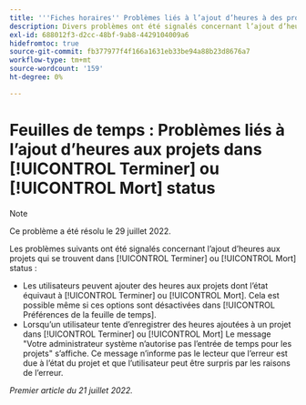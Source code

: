 ```yaml
---
title: '''Fiches horaires'' Problèmes liés à l’ajout d’heures à des projets dont l’état est Terminé ou Mort"'
description: Divers problèmes ont été signalés concernant l’ajout d’heures à des projets dont l’état est Terminé ou Mort.
exl-id: 688012f3-d2cc-48bf-9ab8-4429104009a6
hidefromtoc: true
source-git-commit: fb377977f4f166a1631eb33be94a88b23d8676a7
workflow-type: tm+mt
source-wordcount: '159'
ht-degree: 0%

---
```


# Feuilles de temps : Problèmes liés à l’ajout d’heures aux projets dans [!UICONTROL Terminer] ou [!UICONTROL Mort] status

>[!NOTE]
>
>Ce problème a été résolu le 29 juillet 2022.

Les problèmes suivants ont été signalés concernant l’ajout d’heures aux projets qui se trouvent dans [!UICONTROL Terminer] ou [!UICONTROL Mort] status :

* Les utilisateurs peuvent ajouter des heures aux projets dont l’état équivaut à [!UICONTROL Terminer] ou [!UICONTROL Mort]. Cela est possible même si ces options sont désactivées dans [!UICONTROL Préférences de la feuille de temps].
* Lorsqu’un utilisateur tente d’enregistrer des heures ajoutées à un projet dans [!UICONTROL Terminer] ou [!UICONTROL Mort] Le message &quot;Votre administrateur système n’autorise pas l’entrée de temps pour les projets&quot; s’affiche. Ce message n’informe pas le lecteur que l’erreur est due à l’état du projet et que l’utilisateur peut être surpris par les raisons de l’erreur.

_Premier article du 21 juillet 2022._
